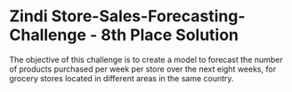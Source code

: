 # Zindi Store-Sales-Forecasting-Challenge - 8th Place Solution
The objective of this challenge is to create a model to forecast the number of products purchased per week per store over the next eight weeks, for grocery stores located in different areas in the same country. 
